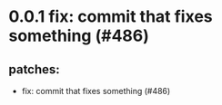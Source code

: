 # 0.0.1 fix: commit that fixes something (#486)

## patches:
* fix: commit that fixes something (#486)

